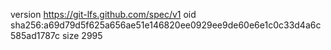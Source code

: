version https://git-lfs.github.com/spec/v1
oid sha256:a69d79d5f625a656ae51e146820ee0929ee9de60e6e1c0c33d4a6c585ad1787c
size 2995
